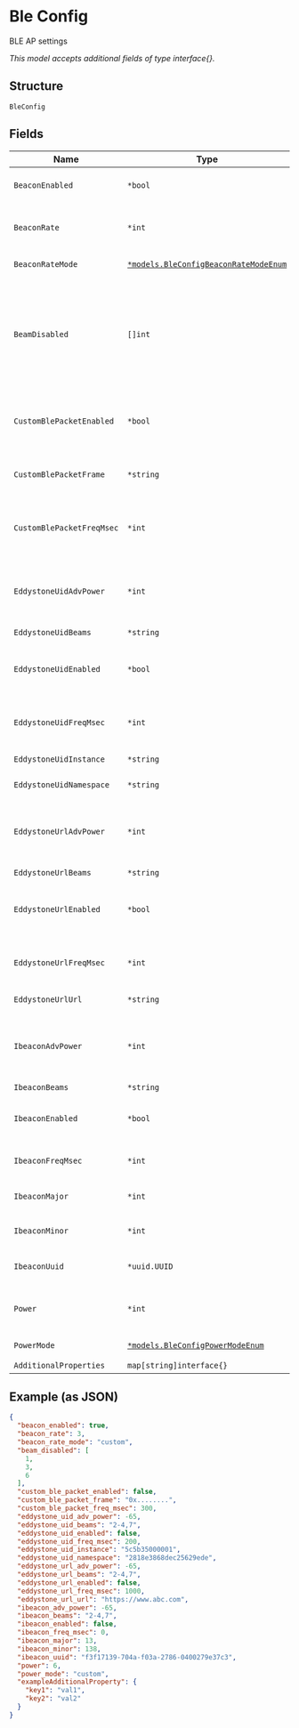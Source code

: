 
# Ble Config

BLE AP settings

*This model accepts additional fields of type interface{}.*

## Structure

`BleConfig`

## Fields

| Name | Type | Tags | Description |
|  --- | --- | --- | --- |
| `BeaconEnabled` | `*bool` | Optional | Whether Mist beacons is enabled<br>**Default**: `true` |
| `BeaconRate` | `*int` | Optional | Required if `beacon_rate_mode`==`custom`, 1-10, in number-beacons-per-second |
| `BeaconRateMode` | [`*models.BleConfigBeaconRateModeEnum`](../../doc/models/ble-config-beacon-rate-mode-enum.md) | Optional | enum: `custom`, `default`<br>**Default**: `"default"` |
| `BeamDisabled` | `[]int` | Optional | List of AP BLE location beam numbers (1-8) which should be disabled at the AP and not transmit location information (where beam 1 is oriented at the top the AP, growing counter-clock-wise, with 9 being the omni BLE beam) |
| `CustomBlePacketEnabled` | `*bool` | Optional | Can be enabled if `beacon_enabled`==`true`, whether to send custom packet<br>**Default**: `false` |
| `CustomBlePacketFrame` | `*string` | Optional | The custom frame to be sent out in this beacon. The frame must be a hexstring |
| `CustomBlePacketFreqMsec` | `*int` | Optional | Frequency (msec) of data emitted by custom ble beacon<br>**Default**: `0`<br>**Constraints**: `>= 0` |
| `EddystoneUidAdvPower` | `*int` | Optional | Advertised TX Power, -100 to 20 (dBm), omit this attribute to use default<br>**Default**: `0`<br>**Constraints**: `>= -100`, `<= 20` |
| `EddystoneUidBeams` | `*string` | Optional | - |
| `EddystoneUidEnabled` | `*bool` | Optional | Only if `beacon_enabled`==`false`, Whether Eddystone-UID beacon is enabled<br>**Default**: `false` |
| `EddystoneUidFreqMsec` | `*int` | Optional | Frequency (msec) of data emmit by Eddystone-UID beacon<br>**Default**: `0` |
| `EddystoneUidInstance` | `*string` | Optional | Eddystone-UID instance for the device |
| `EddystoneUidNamespace` | `*string` | Optional | Eddystone-UID namespace |
| `EddystoneUrlAdvPower` | `*int` | Optional | Advertised TX Power, -100 to 20 (dBm), omit this attribute to use default<br>**Default**: `0`<br>**Constraints**: `>= -100`, `<= 20` |
| `EddystoneUrlBeams` | `*string` | Optional | - |
| `EddystoneUrlEnabled` | `*bool` | Optional | Only if `beacon_enabled`==`false`, Whether Eddystone-URL beacon is enabled<br>**Default**: `false` |
| `EddystoneUrlFreqMsec` | `*int` | Optional | Frequency (msec) of data emit by Eddystone-UID beacon<br>**Default**: `0` |
| `EddystoneUrlUrl` | `*string` | Optional | URL pointed by Eddystone-URL beacon |
| `IbeaconAdvPower` | `*int` | Optional | Advertised TX Power, -100 to 20 (dBm), omit this attribute to use default<br>**Default**: `0`<br>**Constraints**: `>= -100`, `<= 20` |
| `IbeaconBeams` | `*string` | Optional | - |
| `IbeaconEnabled` | `*bool` | Optional | Can be enabled if `beacon_enabled`==`true`, whether to send iBeacon<br>**Default**: `false` |
| `IbeaconFreqMsec` | `*int` | Optional | Frequency (msec) of data emmit for iBeacon<br>**Default**: `0` |
| `IbeaconMajor` | `*int` | Optional | Major number for iBeacon<br>**Constraints**: `>= 1`, `<= 65535` |
| `IbeaconMinor` | `*int` | Optional | Minor number for iBeacon<br>**Constraints**: `>= 1`, `<= 65535` |
| `IbeaconUuid` | `*uuid.UUID` | Optional | Optional, if not specified, the same UUID as the beacon will be used |
| `Power` | `*int` | Optional | Required if `power_mode`==`custom`; else use `power_mode` as default<br>**Constraints**: `>= 2`, `<= 7` |
| `PowerMode` | [`*models.BleConfigPowerModeEnum`](../../doc/models/ble-config-power-mode-enum.md) | Optional | enum: `custom`, `default`<br>**Default**: `"default"` |
| `AdditionalProperties` | `map[string]interface{}` | Optional | - |

## Example (as JSON)

```json
{
  "beacon_enabled": true,
  "beacon_rate": 3,
  "beacon_rate_mode": "custom",
  "beam_disabled": [
    1,
    3,
    6
  ],
  "custom_ble_packet_enabled": false,
  "custom_ble_packet_frame": "0x........",
  "custom_ble_packet_freq_msec": 300,
  "eddystone_uid_adv_power": -65,
  "eddystone_uid_beams": "2-4,7",
  "eddystone_uid_enabled": false,
  "eddystone_uid_freq_msec": 200,
  "eddystone_uid_instance": "5c5b35000001",
  "eddystone_uid_namespace": "2818e3868dec25629ede",
  "eddystone_url_adv_power": -65,
  "eddystone_url_beams": "2-4,7",
  "eddystone_url_enabled": false,
  "eddystone_url_freq_msec": 1000,
  "eddystone_url_url": "https://www.abc.com",
  "ibeacon_adv_power": -65,
  "ibeacon_beams": "2-4,7",
  "ibeacon_enabled": false,
  "ibeacon_freq_msec": 0,
  "ibeacon_major": 13,
  "ibeacon_minor": 138,
  "ibeacon_uuid": "f3f17139-704a-f03a-2786-0400279e37c3",
  "power": 6,
  "power_mode": "custom",
  "exampleAdditionalProperty": {
    "key1": "val1",
    "key2": "val2"
  }
}
```

